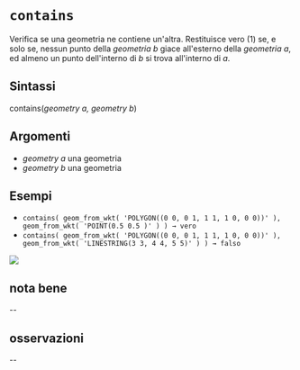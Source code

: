 # `contains`

Verifica se una geometria ne contiene un'altra. Restituisce vero (1) se, e solo se, nessun punto della _geometria b_ giace all'esterno della _geometria a_, ed almeno un punto dell'interno di _b_ si trova all'interno di _a_.

## Sintassi

contains(_geometry a, geometry b_)

## Argomenti

* _geometry a_ una geometria
* _geometry b_ una geometria

## Esempi


* `contains( geom_from_wkt( 'POLYGON((0 0, 0 1, 1 1, 1 0, 0 0))' ), geom_from_wkt( 'POINT(0.5 0.5 )' ) ) → vero`
* `contains( geom_from_wkt( 'POLYGON((0 0, 0 1, 1 1, 1 0, 0 0))' ), geom_from_wkt( 'LINESTRING(3 3, 4 4, 5 5)' ) ) → falso`


![](/img/geometria/xxcontainsx/contains1.png)

## nota bene

--

## osservazioni

--